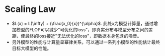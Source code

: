 # Scaling Law

- $L(x) = L(\infty) + (\frac{x_0}{x})^{\alpha}$. 此处$x$为模型计算量，通过增加模型的FLOP可以减少"可优化的loss"，即真实分布与模型分布之间的差距，使最终的loss接近"无法优化的loss"，即数据本身包含的噪音。
- 另外模型的性能与计算量呈幂律关系，可以通过一系列小模型的性能估计最终目标大模型的性能。
